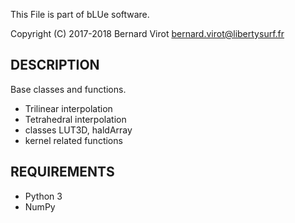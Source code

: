 This File is part of bLUe software.

Copyright (C) 2017-2018 Bernard Virot <bernard.virot@libertysurf.fr>

## DESCRIPTION

Base classes and functions.

* Trilinear interpolation
* Tetrahedral interpolation
* classes LUT3D, haldArray
* kernel related functions

## REQUIREMENTS

* Python 3
* NumPy